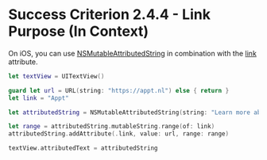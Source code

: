 # Success Criterion 2.4.4 - Link Purpose (In Context)

On iOS, you can use [NSMutableAttributedString](https://developer.apple.com/documentation/foundation/nsmutableattributedstring) in combination with the [link](https://developer.apple.com/documentation/foundation/nsattributedstring/key/1535719-link) attribute.

```swift
let textView = UITextView()

guard let url = URL(string: "https://appt.nl") else { return }
let link = "Appt"

let attributedString = NSMutableAttributedString(string: "Learn more about \(link).")

let range = attributedString.mutableString.range(of: link)
attributedString.addAttribute(.link, value: url, range: range)

textView.attributedText = attributedString
```
